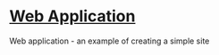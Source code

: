 # [Web Application](https://rutarandriy.github.io/Web_Application/ "Site on GitHub Pages")
Web application - an example of creating a simple site
